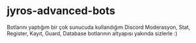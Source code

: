 # jyros-advanced-bots
Botlarını yaptığım bir çok sunucuda kullandığım Discord Moderasyon, Stat, Register, Kayıt, Guard, Database botlarının altyapısı yakında sizlerle :)
